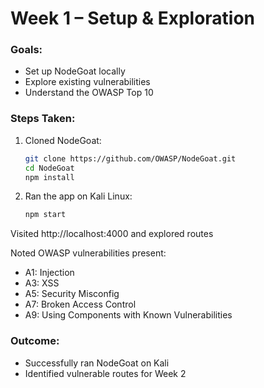 # Week 1 – Setup & Exploration

### Goals:
- Set up NodeGoat locally
- Explore existing vulnerabilities
- Understand the OWASP Top 10

### Steps Taken:
1. Cloned NodeGoat:
   ```bash
   git clone https://github.com/OWASP/NodeGoat.git
   cd NodeGoat
   npm install

2. Ran the app on Kali Linux:
   ```bash
   npm start

Visited http://localhost:4000 and explored routes

Noted OWASP vulnerabilities present:
- A1: Injection
- A3: XSS
- A5: Security Misconfig
- A7: Broken Access Control
- A9: Using Components with Known Vulnerabilities

### Outcome:
- Successfully ran NodeGoat on Kali
- Identified vulnerable routes for Week 2
